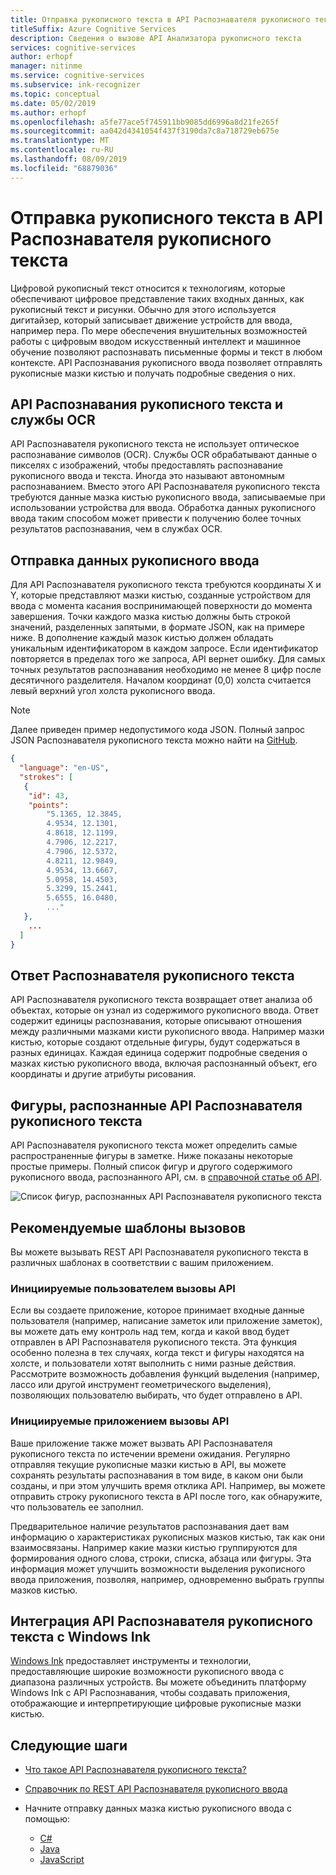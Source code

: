 ```yaml
---
title: Отправка рукописного текста в API Распознавателя рукописного текста
titleSuffix: Azure Cognitive Services
description: Сведения о вызове API Анализатора рукописного текста
services: cognitive-services
author: erhopf
manager: nitinme
ms.service: cognitive-services
ms.subservice: ink-recognizer
ms.topic: conceptual
ms.date: 05/02/2019
ms.author: erhopf
ms.openlocfilehash: a5fe77ace5f745911bb9085dd6996a8d21fe265f
ms.sourcegitcommit: aa042d4341054f437f3190da7c8a718729eb675e
ms.translationtype: MT
ms.contentlocale: ru-RU
ms.lasthandoff: 08/09/2019
ms.locfileid: "68879036"
---
```

# <a name="send-ink-data-to-the-ink-recognizer-api"></a>Отправка рукописного текста в API Распознавателя рукописного текста 

Цифровой рукописный текст относится к технологиям, которые обеспечивают цифровое представление таких входных данных, как рукописный текст и рисунки. Обычно для этого используется дигитайзер, который записывает движение устройств для ввода, например пера. По мере обеспечения внушительных возможностей работы с цифровым вводом искусственный интеллект и машинное обучение позволяют распознавать письменные формы и текст в любом контексте. API Распознавания рукописного ввода позволяет отправлять рукописные мазки кистью и получать подробные сведения о них. 

## <a name="the-ink-recognizer-api-vs-ocr-services"></a>API Распознавания рукописного текста и службы OCR

API Распознавателя рукописного текста не использует оптическое распознавание символов (OCR). Службы OCR обрабатывают данные о пикселях с изображений, чтобы предоставлять распознавание рукописного ввода и текста. Иногда это называют автономным распознаванием. Вместо этого API Распознавателя рукописного текста требуются данные мазка кистью рукописного ввода, записываемые при использовании устройства для ввода. Обработка данных рукописного ввода таким способом может привести к получению более точных результатов распознавания, чем в службах OCR. 

## <a name="sending-ink-data"></a>Отправка данных рукописного ввода

Для API Распознавателя рукописного текста требуются координаты X и Y, которые представляют мазки кистью, созданные устройством для ввода с момента касания воспринимающей поверхности до момента завершения. Точки каждого мазка кистью должны быть строкой значений, разделенных запятыми, в формате JSON, как на примере ниже. В дополнение каждый мазок кистью должен обладать уникальным идентификатором в каждом запросе. Если идентификатор повторяется в пределах того же запроса, API вернет ошибку. Для самых точных результатов распознавания необходимо не менее 8 цифр после десятичного разделителя. Началом координат (0,0) холста считается левый верхний угол холста рукописного ввода.

> [!NOTE]
> Далее приведен пример недопустимого кода JSON. Полный запрос JSON Распознавателя рукописного текста можно найти на [GitHub](https://go.microsoft.com/fwlink/?linkid=2089909).
 
```json
{
  "language": "en-US",
  "strokes": [
   {
    "id": 43,
    "points": 
        "5.1365, 12.3845,
        4.9534, 12.1301,
        4.8618, 12.1199,
        4.7906, 12.2217,
        4.7906, 12.5372,
        4.8211, 12.9849,
        4.9534, 13.6667,
        5.0958, 14.4503,
        5.3299, 15.2441,
        5.6555, 16.0480,
        ..."
   },
    ...
  ]
}
```

## <a name="ink-recognizer-response"></a>Ответ Распознавателя рукописного текста

API Распознавателя рукописного текста возвращает ответ анализа об объектах, которые он узнал из содержимого рукописного ввода. Ответ содержит единицы распознавания, которые описывают отношения между различными мазками кисти рукописного ввода. Например мазки кистью, которые создают отдельные фигуры, будут содержаться в разных единицах. Каждая единица содержит подробные сведения о мазках кистью рукописного ввода, включая распознанный объект, его координаты и другие атрибуты рисования.

## <a name="shapes-recognized-by-the-ink-recognizer-api"></a>Фигуры, распознанные API Распознавателя рукописного текста

API Распознавателя рукописного текста может определить самые распространенные фигуры в заметке. Ниже показаны некоторые простые примеры. Полный список фигур и другого содержимого рукописного ввода, распознанного API, см. в [справочной статье об API](https://go.microsoft.com/fwlink/?linkid=2089907). 

![Список фигур, распознанных API Распознавателя рукописного текста](../media/shapes.png)

## <a name="recommended-calling-patterns"></a>Рекомендуемые шаблоны вызовов

Вы можете вызывать REST API Распознавателя рукописного текста в различных шаблонах в соответствии с вашим приложением. 

### <a name="user-initiated-api-calls"></a>Инициируемые пользователем вызовы API

Если вы создаете приложение, которое принимает входные данные пользователя (например, написание заметок или приложение заметок), вы можете дать ему контроль над тем, когда и какой ввод будет отправлен в API Распознавателя рукописного текста. Эта функция особенно полезна в тех случаях, когда текст и фигуры находятся на холсте, и пользователи хотят выполнить с ними разные действия. Рассмотрите возможность добавления функций выделения (например, лассо или другой инструмент геометрического выделения), позволяющих пользователю выбирать, что будет отправлено в API.  

### <a name="app-initiated-api-calls"></a>Инициируемые приложением вызовы API

Ваше приложение также может вызвать API Распознавателя рукописного текста по истечении времени ожидания. Регулярно отправляя текущие рукописные мазки кистью в API, вы можете сохранять результаты распознавания в том виде, в каком они были созданы, и при этом улучшить время отклика API. Например, вы можете отправить строку рукописного текста в API после того, как обнаружите, что пользователь ее заполнил. 

Предварительное наличие результатов распознавания дает вам информацию о характеристиках рукописных мазков кистью, так как они взаимосвязаны. Например какие мазки кистью группируются для формирования одного слова, строки, списка, абзаца или фигуры. Эта информация может улучшить возможности выделения рукописного ввода приложения, позволяя, например, одновременно выбрать группы мазков кистью.

## <a name="integrate-the-ink-recognizer-api-with-windows-ink"></a>Интеграция API Распознавателя рукописного текста с Windows Ink

[Windows Ink](https://docs.microsoft.com/windows/uwp/design/input/pen-and-stylus-interactions) предоставляет инструменты и технологии, предоставляющие широкие возможности рукописного ввода с диапазона различных устройств. Вы можете объединить платформу Windows Ink с API Распознавания, чтобы создавать приложения, отображающие и интерпретирующие цифровые рукописные мазки кистью.

## <a name="next-steps"></a>Следующие шаги

* [Что такое API Распознавателя рукописного текста?](../overview.md)
* [Справочник по REST API Распознавателя рукописного ввода](https://go.microsoft.com/fwlink/?linkid=2089907)

* Начните отправку данных мазка кистью рукописного ввода с помощью:
    * [C#](../quickstarts/csharp.md)
    * [Java](../quickstarts/java.md)
    * [JavaScript](../quickstarts/javascript.md)